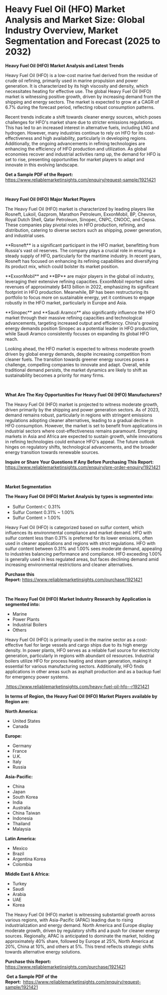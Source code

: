 <p><h1>Heavy Fuel Oil (HFO) Market Analysis and Market Size: Global Industry Overview, Market Segmentation and Forecast (2025 to 2032)</h1></p><p><strong>Heavy Fuel Oil (HFO) Market Analysis and Latest Trends</strong></p>
<p><p>Heavy Fuel Oil (HFO) is a low-cost marine fuel derived from the residue of crude oil refining, primarily used in marine propulsion and power generation. It is characterized by its high viscosity and density, which necessitates heating for effective use. The global Heavy Fuel Oil (HFO) market is witnessing positive growth, driven by increasing demand from the shipping and energy sectors. The market is expected to grow at a CAGR of 6.7% during the forecast period, reflecting robust consumption patterns.</p><p>Recent trends indicate a shift towards cleaner energy sources, which poses challenges for HFO's market share due to stricter emissions regulations. This has led to an increased interest in alternative fuels, including LNG and hydrogen. However, many industries continue to rely on HFO for its cost-effectiveness and high availability, particularly in developing regions. Additionally, the ongoing advancements in refining technologies are enhancing the efficiency of HFO production and utilization. As global economies recover and industrial activities ramp up, the demand for HFO is set to rise, presenting opportunities for market players to adapt and innovate in this evolving landscape.</p></p>
<p><strong>Get a Sample PDF of the Report:&nbsp;</strong> <a href="https://www.reliablemarketinsights.com/enquiry/request-sample/1921421?utm_campaign=2179&utm_medium=2&utm_source=Github&utm_content=ia&utm_term=15042025&utm_id=heavy-fuel-oil-hfo">https://www.reliablemarketinsights.com/enquiry/request-sample/1921421</a></p>
<p>&nbsp;</p>
<p><strong>Heavy Fuel Oil (HFO) Major Market Players</strong></p>
<p><p>The Heavy Fuel Oil (HFO) market is characterized by leading players like Rosneft, Lukoil, Gazprom, Marathon Petroleum, ExxonMobil, BP, Chevron, Royal Dutch Shell, Qatar Petroleum, Sinopec, CNPC, CNOOC, and Cepsa. These companies play pivotal roles in HFO production, refining, and distribution, catering to diverse sectors such as shipping, power generation, and industrial uses.</p><p>**Rosneft** is a significant participant in the HFO market, benefitting from Russia's vast oil reserves. The company plays a crucial role in ensuring a steady supply of HFO, particularly for the maritime industry. In recent years, Rosneft has focused on enhancing its refining capabilities and diversifying its product mix, which could bolster its market position.</p><p>**ExxonMobil** and **BP** are major players in the global oil industry, leveraging their extensive refining capacities. ExxonMobil reported sales revenues of approximately $413 billion in 2022, emphasizing its significant footprint in HFO production. Meanwhile, BP has been restructuring its portfolio to focus more on sustainable energy, yet it continues to engage robustly in the HFO market, particularly in Europe and Asia.</p><p>**Sinopec** and **Saudi Aramco** also significantly influence the HFO market through their massive refining capacities and technological advancements, targeting increased output and efficiency. China's growing energy demands position Sinopec as a potential leader in HFO production, while Saudi Aramco consistently focuses on expanding its global HFO reach.</p><p>Looking ahead, the HFO market is expected to witness moderate growth driven by global energy demands, despite increasing competition from cleaner fuels. The transition towards greener energy sources poses a challenge, compelling companies to innovate and adapt. Overall, while traditional demand persists, the market dynamics are likely to shift as sustainability becomes a priority for many firms.</p></p>
<p>&nbsp;</p>
<p><strong>What Are The Key Opportunities For Heavy Fuel Oil (HFO) Manufacturers?</strong></p>
<p><p>The Heavy Fuel Oil (HFO) market is projected to witness moderate growth, driven primarily by the shipping and power generation sectors. As of 2023, demand remains robust, particularly in regions with stringent emissions regulations adopting cleaner alternatives, leading to a gradual decline in HFO consumption. However, the market is set to benefit from applications in industrial sectors where cost-effectiveness remains paramount. Emerging markets in Asia and Africa are expected to sustain growth, while innovations in refining technologies could enhance HFO's appeal. The future outlook hinges on regulatory shifts, technological advancements, and the broader energy transition towards renewable sources.</p></p>
<p><strong>Inquire or Share Your Questions If Any Before Purchasing This Report:</strong> <a href="https://www.reliablemarketinsights.com/enquiry/pre-order-enquiry/1921421?utm_campaign=2179&utm_medium=2&utm_source=Github&utm_content=ia&utm_term=15042025&utm_id=heavy-fuel-oil-hfo">https://www.reliablemarketinsights.com/enquiry/pre-order-enquiry/1921421</a></p>
<p>&nbsp;</p>
<p><strong>Market Segmentation</strong></p>
<p><strong>The Heavy Fuel Oil (HFO) Market Analysis by types is segmented into:</strong></p>
<p><ul><li>Sulfur Content＜ 0.31%</li><li>Sulfur Content 0.31% ~ 1.00%</li><li>Sulfur Content > 1.00%</li></ul></p>
<p><p>Heavy Fuel Oil (HFO) is categorized based on sulfur content, which influences its environmental compliance and market demand. HFO with sulfur content less than 0.31% is preferred for its lower emissions, often used in cleaner applications and regions with strict regulations. HFO with sulfur content between 0.31% and 1.00% sees moderate demand, appealing to industries balancing performance and compliance. HFO exceeding 1.00% is generally used in less regulated areas, but faces declining demand amid increasing environmental restrictions and cleaner alternatives.</p></p>
<p><strong>Purchase this Report:&nbsp;</strong><a href="https://www.reliablemarketinsights.com/purchase/1921421?utm_campaign=2179&utm_medium=2&utm_source=Github&utm_content=ia&utm_term=15042025&utm_id=heavy-fuel-oil-hfo">https://www.reliablemarketinsights.com/purchase/1921421</a></p>
<p>&nbsp;</p>
<p><strong>The Heavy Fuel Oil (HFO) Market Industry Research by Application is segmented into:</strong></p>
<p><ul><li>Marine</li><li>Power Plants</li><li>Industrial Boilers</li><li>Others</li></ul></p>
<p><p>Heavy Fuel Oil (HFO) is primarily used in the marine sector as a cost-effective fuel for large vessels and cargo ships due to its high energy density. In power plants, HFO serves as a reliable fuel source for electricity generation, particularly in regions with abundant oil resources. Industrial boilers utilize HFO for process heating and steam generation, making it essential for various manufacturing sectors. Additionally, HFO finds applications in other areas such as asphalt production and as a backup fuel for emergency power systems.</p></p>
<p><a href="https://www.reliablemarketinsights.com/heavy-fuel-oil-hfo--r1921421?utm_campaign=2179&utm_medium=2&utm_source=Github&utm_content=ia&utm_term=15042025&utm_id=heavy-fuel-oil-hfo">&nbsp;https://www.reliablemarketinsights.com/heavy-fuel-oil-hfo--r1921421</a></p>
<p><strong>In terms of Region, the Heavy Fuel Oil (HFO) Market Players available by Region are:</strong></p>
<p>
    <p> <strong> North America: </strong>
        <ul>
            <li>United States</li>
            <li>Canada</li>
        </ul>
        </p> 
    <p> <strong> Europe: </strong>
        <ul>
            <li>Germany</li>
            <li>France</li>
            <li>U.K.</li>
            <li>Italy</li>
            <li>Russia</li>
        </ul>
        </p> 
    <p> <strong> Asia-Pacific: </strong>
        <ul>
            <li>China</li>
            <li>Japan</li>
            <li>South Korea</li>
            <li>India</li>
            <li>Australia</li>
            <li>China Taiwan</li>
            <li>Indonesia</li>
            <li>Thailand</li>
            <li>Malaysia</li>
        </ul>
        </p> 
    <p> <strong> Latin America: </strong>
        <ul>
            <li>Mexico</li>
            <li>Brazil</li>
            <li>Argentina Korea</li>
            <li>Colombia</li>
        </ul>
        </p> 
    <p> <strong> Middle East & Africa: </strong>
        <ul>
            <li>Turkey</li>
            <li>Saudi</li>
            <li>Arabia</li>
            <li>UAE</li>
            <li>Korea</li>
        </ul>
    </p>
    </p>
<p><p>The Heavy Fuel Oil (HFO) market is witnessing substantial growth across various regions, with Asia-Pacific (APAC) leading due to rising industrialization and energy demand. North America and Europe display moderate growth, driven by regulatory shifts and a push for cleaner energy sources. Regionally, APAC is anticipated to dominate the market, holding approximately 40% share, followed by Europe at 25%, North America at 20%, China at 10%, and others at 5%. This trend reflects strategic shifts towards alternative energy solutions.</p></p>
<p><strong>Purchase this Report: </strong><a href="https://www.reliablemarketinsights.com/purchase/1921421?utm_campaign=2179&utm_medium=2&utm_source=Github&utm_content=ia&utm_term=15042025&utm_id=heavy-fuel-oil-hfo">https://www.reliablemarketinsights.com/purchase/1921421</a></p>
<p>&nbsp;<strong>Get a Sample PDF of the Report:&nbsp;&nbsp;</strong><a href="https://www.reliablemarketinsights.com/enquiry/request-sample/1921421?utm_campaign=2179&utm_medium=2&utm_source=Github&utm_content=ia&utm_term=15042025&utm_id=heavy-fuel-oil-hfo">https://www.reliablemarketinsights.com/enquiry/request-sample/1921421</a></p>
<p><strong></strong></p>
<p><p></p><p></p><p></p></p>